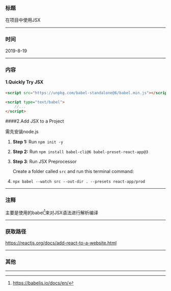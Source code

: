 ### 标题

在项目中使用JSX	

------

### 时间

2019-8-19

------

### 内容

#### 1.Quickly Try JSX

```html
<script src="https://unpkg.com/babel-standalone@6/babel.min.js"></script>

<script type="text/babel">
	//...
</script>
```

####2.Add JSX to a Project

需先安装node.js

1. **Step 1:** Run `npm init -y` 

2. **Step 2:** Run `npm install babel-cli@6 babel-preset-react-app@3`

3. **Step 3**: Run JSX Preprocessor

   Create a folder called `src` and run this terminal command:

4. ```shell
   npx babel --watch src --out-dir . --presets react-app/prod 
   ```

------

### 注释

主要是使用的babel[^babel]来对JSX语法进行解析编译

------

### 获取路径

https://reactjs.org/docs/add-react-to-a-website.html

------

### 其他

[^babel]: https://babeljs.io/docs/en/

------

